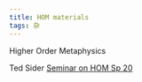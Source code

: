```yaml
---
title: HOM materials
tags: 杂
---
```


Higher Order Metaphysics

<!--more-->

Ted Sider [Seminar on HOM Sp 20](http://tedsider.org/teaching/higher_order_20/higher_order_20.html)
